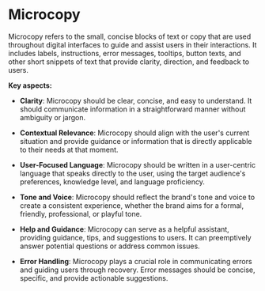 # Microcopy

Microcopy refers to the small, concise blocks of text or copy that are used throughout digital interfaces to guide and assist users in their interactions. It includes labels, instructions, error messages, tooltips, button texts, and other short snippets of text that provide clarity, direction, and feedback to users.

**Key aspects:**

* **Clarity**: Microcopy should be clear, concise, and easy to understand. It should communicate information in a straightforward manner without ambiguity or jargon.

* **Contextual Relevance**: Microcopy should align with the user's current situation and provide guidance or information that is directly applicable to their needs at that moment.

* **User-Focused Language**: Microcopy should be written in a user-centric language that speaks directly to the user, using the target audience's preferences, knowledge level, and language proficiency.

* **Tone and Voice**: Microcopy should reflect the brand's tone and voice to create a consistent experience, whether the brand aims for a formal, friendly, professional, or playful tone.

* **Help and Guidance**: Microcopy can serve as a helpful assistant, providing guidance, tips, and suggestions to users. It can preemptively answer potential questions or address common issues.

* **Error Handling**: Microcopy plays a crucial role in communicating errors and guiding users through recovery. Error messages should be concise, specific, and provide actionable suggestions.
